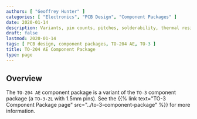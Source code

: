 ```yaml
---
authors: [ "Geoffrey Hunter" ]
categories: [ "Electronics", "PCB Design", "Component Packages" ]
date: 2020-01-14
description: Variants, pin counts, pitches, solderability, thermal resistances, dimensions, land patterns, 3D models and more info for the TO-204 AE component package.
draft: false
lastmod: 2020-01-14
tags: [ PCB design, component packages, TO-204 AE, TO-3 ]
title: TO-204 AE Component Package
type: page
---
```


## Overview

The `TO-204 AE` component package is a variant of the `TO-3` component package (a `TO-3-2L` with 1.5mm pins). See the {{% link text="TO-3 Component Package page" src="../to-3-component-package" %}} for more information.
